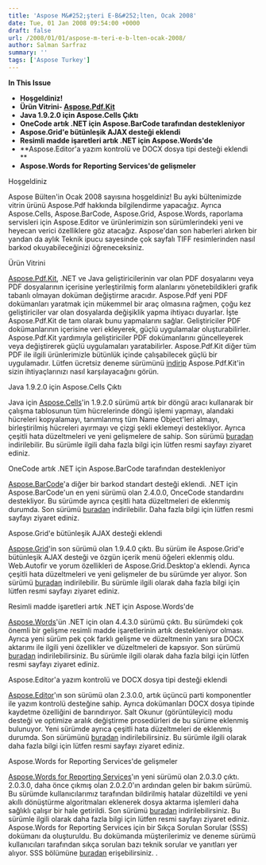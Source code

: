 ```yaml
---
title: 'Aspose M&#252;şteri E-B&#252;lten, Ocak 2008'
date: Tue, 01 Jan 2008 09:54:00 +0000
draft: false
url: /2008/01/01/aspose-m-teri-e-b-lten-ocak-2008/
author: Salman Sarfraz
summary: ''
tags: ['Aspose Turkey']
---
```


**In This Issue**

*   **Hoşgeldiniz!**
*   **Ürün Vitrini- [Aspose.Pdf.Kit][1]**
*   **Java 1.9.2.0 için Aspose.Cells Çıktı**
*   **OneCode artık .NET için Aspose.BarCode tarafından destekleniyor**
*   **Aspose.Grid'e bütünleşik AJAX desteği eklendi**
*   **Resimli madde işaretleri artık .NET için Aspose.Words'de**
*   **Aspose.Editor'a yazım kontrolü ve DOCX dosya tipi desteği eklendi  
    **
*   **Aspose.Words for Reporting Services'de gelişmeler**

Hoşgeldiniz

Aspose Bülten'in Ocak 2008 sayısına hoşgeldiniz! Bu ayki bültenimizde vitrin ürünü Aspose.Pdf hakkında bilgilendirme yapacağız. Ayrıca Aspose.Cells, Aspose.BarCode, Aspose.Grid, Aspose.Words, raporlama servisleri için Aspose.Editor ve ürünlerimizin son sürümlerindeki yeni ve heyecan verici özelliklere göz atacağız. Aspose'dan son haberleri alırken bir yandan da aylık Teknik ipucu sayesinde çok sayfalı TIFF resimlerinden nasıl barkod okuyabileceğinizi öğreneceksiniz.

Ürün Vitrini

[Aspose.Pdf.Kit][2], .NET ve Java geliştiricilerinin var olan PDF dosyalarını veya PDF dosyalarının içerisine yerleştirilmiş form alanlarını yönetebildikleri grafik tabanlı olmayan doküman değiştirme aracıdır. Aspose.Pdf yeni PDF dokümanları yaratmak için mükemmel bir araç olmasına rağmen, çoğu kez geliştiriciler var olan dosyalarda değişiklik yapma ihtiyacı duyarlar. İşte Aspose.Pdf.Kit de tam olarak bunu yapmalarını sağlar. Geliştiriciler PDF dokümanlarının içerisine veri ekleyerek, güçlü uygulamalar oluşturabilirler. Aspose.Pdf.Kit yardımıyla geliştiriciler PDF dokümanlarını güncelleyerek veya değiştirerek güçlü uygulamaları yaratabilirler. Aspose.Pdf.Kit diğer tüm PDF ile ilgili ürünlerimizle bütünlük içinde çalışabilecek güçlü bir uygulamadır. Lütfen ücretsiz deneme sürümünü [indirip][3] Aspose.Pdf.Kit'in sizin ihtiyaçlarınızı nasıl karşılayacağını görün.

Java 1.9.2.0 için Aspose.Cells Çıktı

Java için [Aspose.Cells][4]'in 1.9.2.0 sürümü artık bir döngü aracı kullanarak bir çalışma tablosunun tüm hücrelerinde döngü işlemi yapmayı, alandaki hücreleri kopyalamayı, tanımlanmış tüm Name Object'leri almayı, birleştirilmiş hücreleri ayırmayı ve çizgi şekli eklemeyi destekliyor. Ayrıca çeşitli hata düzeltmeleri ve yeni gelişmelere de sahip. Son sürümü [buradan][5] indirilebilir. Bu sürümle ilgili daha fazla bilgi için lütfen resmi sayfayı ziyaret ediniz.

OneCode artık .NET için Aspose.BarCode tarafından destekleniyor

  

[Aspose.BarCode][6]'a diğer bir barkod standart desteği eklendi. .NET için Aspose.BarCode'un en yeni sürümü olan 2.4.0.0, OnceCode standardını destekliyor. Bu sürümde ayrıca çeşitli hata düzeltmeleri de eklenmiş durumda. Son sürümü [buradan][7] indirilebilir. Daha fazla bilgi için lütfen resmi sayfayı ziyaret ediniz.

  

Aspose.Grid'e bütünleşik AJAX desteği eklendi

[Aspose.Grid][8]'in son sürümü olan 1.9.4.0 çıktı. Bu sürüm ile Aspose.Grid'e bütünleşik AJAX desteği ve özgün içerik menü öğeleri eklenmiş oldu. Web.Autofir ve yorum özellikleri de Aspose.Grid.Desktop'a eklendi. Ayrıca çeşitli hata düzeltmeleri ve yeni gelişmeler de bu sürümde yer alıyor. Son sürümü [buradan][9] indirilebilir. Bu sürümle ilgili olarak daha fazla bilgi için lütfen resmi sayfayı ziyaret ediniz.

Resimli madde işaretleri artık .NET için Aspose.Words'de

[Aspose.Words][10]'ün .NET için olan 4.4.3.0 sürümü çıktı. Bu sürümdeki çok önemli bir gelişme resimli madde işaretlerinin artık destekleniyor olması. Ayrıca yeni sürüm pek çok farklı gelişme ve düzeltmenin yanı sıra DOCX aktarımı ile ilgili yeni özellikler ve düzeltmeleri de kapsıyor. Son sürümü [buradan][11] indirilebilirsiniz. Bu sürümle ilgili olarak daha fazla bilgi için lütfen resmi sayfayı ziyaret ediniz.

Aspose.Editor'a yazım kontrolü ve DOCX dosya tipi desteği eklendi

[Aspose.Editor][12]'ın son sürümü olan 2.3.0.0, artık üçüncü parti komponentler ile yazım kontrolü desteğine sahip. Ayrıca dokümanları DOCX dosya tipinde kaydetme özelliğini de barındırıyor. Salt Okunur (görüntüleyici) modu desteği ve optimize aralık değiştirme prosedürleri de bu sürüme eklenmiş bulunuyor. Yeni sürümde ayrıca çeşitli hata düzeltmeleri de eklenmiş durumda. Son sürümünü [buradan][13] indirilebilirsiniz. Bu sürümle ilgili olarak daha fazla bilgi için lütfen resmi sayfayı ziyaret ediniz.

Aspose.Words for Reporting Services'de gelişmeler

[Aspose.Words for Reporting Services][14]'ın yeni sürümü olan 2.0.3.0 çıktı. 2.0.3.0, daha önce çıkmış olan 2.0.2.0'ın ardından gelen bir bakım sürümü. Bu sürümde kullanıcılarımız tarafından bildirilmiş hatalar düzeltildi ve yeni akıllı dönüştürme algoritmaları eklenerek dosya aktarma işlemleri daha sağlıklı çalışır bir hale getirildi. Son sürümü [buradan][15] indirilebilirsiniz. Bu sürümle ilgili olarak daha fazla bilgi için lütfen resmi sayfayı ziyaret ediniz. Aspose.Words for Reporting Services için bir Sıkça Sorulan Sorular (SSS) dokümanı da oluşturuldu. Bu dokümanda müşterilerimiz ve deneme sürümü kullanıcıları tarafından sıkça sorulan bazı teknik sorular ve yanıtları yer alıyor. SSS bölümüne [buradan][16] erişebilirsiniz. .




[1]: http://www.aspose.com/Products/Aspose.Pdf.Kit/
[2]: http://www.aspose.com/Products/Aspose.Pdf.Kit/
[3]: http://www.aspose.com/Community/Files/51/aspose.pdf.kit/default.aspx
[4]: http://www.aspose.com/Products/Aspose.Cells/
[5]: http://www.aspose.com/Community/Files/51/aspose.cells/entry107075.aspx
[6]: http://www.aspose.com/Products/Aspose.Barcode/
[7]: http://www.aspose.com/Community/Files/53/aspose.barcode/entry107042.aspx
[8]: http://www.aspose.com/Products/Aspose.Grid/
[9]: http://www.aspose.com/Community/Files/53/aspose.grid/category1096.aspx
[10]: http://www.aspose.com/Products/Aspose.Words/
[11]: http://www.aspose.com/Community/Files/51/aspose.words/entry106683.aspx
[12]: http://www.aspose.com/Products/Aspose.Editor/
[13]: http://www.aspose.com/Community/Files/53/aspose.editor/entry106216.aspx
[14]: http://www.aspose.com/Products/Aspose.Words.Reporting.Services/
[15]: http://www.aspose.com/Community/Files/52/aspose.words.reporting.services/entry105764.aspx
[16]: http://www.aspose.com/Community/Forums/thread/103932.aspx



